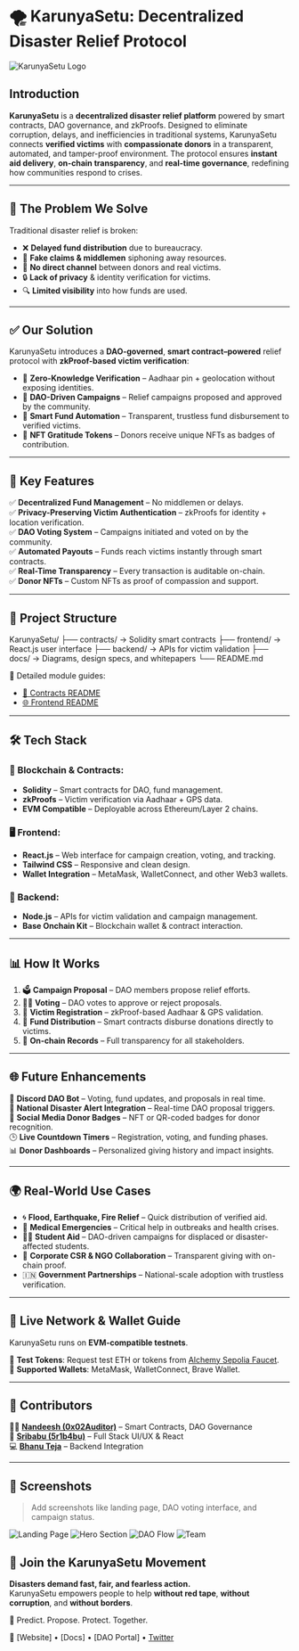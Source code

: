 # 🌪️ KarunyaSetu: Decentralized Disaster Relief Protocol

![KarunyaSetu Logo](C:\Users\91630\Documents\web\aidChain\frontend\src\assets\about\logo.png)

## Introduction

**KarunyaSetu** is a **decentralized disaster relief platform** powered by smart contracts, DAO governance, and zkProofs. Designed to eliminate corruption, delays, and inefficiencies in traditional systems, KarunyaSetu connects **verified victims** with **compassionate donors** in a transparent, automated, and tamper-proof environment. The protocol ensures **instant aid delivery**, **on-chain transparency**, and **real-time governance**, redefining how communities respond to crises.

---

## 🚨 The Problem We Solve

Traditional disaster relief is broken:

- ❌ **Delayed fund distribution** due to bureaucracy.
- 🧾 **Fake claims & middlemen** siphoning away resources.
- 🤝 **No direct channel** between donors and real victims.
- 🔒 **Lack of privacy** & identity verification for victims.
- 🔍 **Limited visibility** into how funds are used.

---

## ✅ Our Solution

KarunyaSetu introduces a **DAO-governed**, **smart contract–powered** relief protocol with **zkProof-based victim verification**:

- 🔐 **Zero-Knowledge Verification** – Aadhaar pin + geolocation without exposing identities.
- 🧠 **DAO-Driven Campaigns** – Relief campaigns proposed and approved by the community.
- 💸 **Smart Fund Automation** – Transparent, trustless fund disbursement to verified victims.
- 🎁 **NFT Gratitude Tokens** – Donors receive unique NFTs as badges of contribution.

---

## 🧩 Key Features

✅ **Decentralized Fund Management** – No middlemen or delays.  
✅ **Privacy-Preserving Victim Authentication** – zkProofs for identity + location verification.  
✅ **DAO Voting System** – Campaigns initiated and voted on by the community.  
✅ **Automated Payouts** – Funds reach victims instantly through smart contracts.  
✅ **Real-Time Transparency** – Every transaction is auditable on-chain.  
✅ **Donor NFTs** – Custom NFTs as proof of compassion and support.

---

## 📂 Project Structure

KarunyaSetu/
├── contracts/         → Solidity smart contracts
├── frontend/          → React.js user interface
├── backend/           → APIs for victim validation
├── docs/              → Diagrams, design specs, and whitepapers
└── README.md


📘 Detailed module guides:  
- [🧾 Contracts README](./contracts/README.md)  
- [🌐 Frontend README](./frontend/README.md)

---

## 🛠 Tech Stack

### 🧠 Blockchain & Contracts:
- **Solidity** – Smart contracts for DAO, fund management.
- **zkProofs** – Victim verification via Aadhaar + GPS data.
- **EVM Compatible** – Deployable across Ethereum/Layer 2 chains.

### 🖥 Frontend:
- **React.js** – Web interface for campaign creation, voting, and tracking.
- **Tailwind CSS** – Responsive and clean design.
- **Wallet Integration** – MetaMask, WalletConnect, and other Web3 wallets.

### 🔗 Backend:
- **Node.js** – APIs for victim validation and campaign management.
- **Base Onchain Kit** – Blockchain wallet & contract interaction.

---

## 📊 How It Works

1. 🗳 **Campaign Proposal** – DAO members propose relief efforts.
2. 🧑‍⚖️ **Voting** – DAO votes to approve or reject proposals.
3. 👤 **Victim Registration** – zkProof-based Aadhaar & GPS validation.
4. 💸 **Fund Distribution** – Smart contracts disburse donations directly to victims.
5. 🧾 **On-chain Records** – Full transparency for all stakeholders.

---

## 🌐 Future Enhancements

🚀 **Discord DAO Bot** – Voting, fund updates, and proposals in real time.  
📢 **National Disaster Alert Integration** – Real-time DAO proposal triggers.  
🪪 **Social Media Donor Badges** – NFT or QR-coded badges for donor recognition.  
🕒 **Live Countdown Timers** – Registration, voting, and funding phases.  
📊 **Donor Dashboards** – Personalized giving history and impact insights.

---

## 🌍 Real-World Use Cases

- 🌀 **Flood, Earthquake, Fire Relief** – Quick distribution of verified aid.
- 🏥 **Medical Emergencies** – Critical help in outbreaks and health crises.
- 🧑‍🎓 **Student Aid** – DAO-driven campaigns for displaced or disaster-affected students.
- 🧾 **Corporate CSR & NGO Collaboration** – Transparent giving with on-chain proof.
- 🇮🇳 **Government Partnerships** – National-scale adoption with trustless verification.

---

## 🔗 Live Network & Wallet Guide

KarunyaSetu runs on **EVM-compatible testnets**.

🔹 **Test Tokens**: Request test ETH or tokens from [Alchemy Sepolia Faucet](https://sepoliafaucet.com).  
🔹 **Supported Wallets**: MetaMask, WalletConnect, Brave Wallet.

---

## 👥 Contributors

👨‍💻 **[Nandeesh (0x02Auditor)](https://twitter.com/0x02Auditor)** – Smart Contracts, DAO Governance  
🎨 **[Sribabu (5r1b4bu)](https://x.com/5R1B4BU)** – Full Stack UI/UX & React  
💻 **[Bhanu Teja](https://twitter.com/BhanuTeja)** – Backend Integration

---

## 📸 Screenshots

> Add screenshots like landing page, DAO voting interface, and campaign status.

![Landing Page](images/landing-page.png)
![Hero Section](images/hero-section.png)
![DAO Flow](images/flow-diagram.png)
![Team](images/team.png)

## 🎯 Join the KarunyaSetu Movement

**Disasters demand fast, fair, and fearless action.**  
KarunyaSetu empowers people to help **without red tape**, **without corruption**, and **without borders**.

🔗 Predict. Propose. Protect. Together.

📌 [Website] • [Docs] • [DAO Portal] • [Twitter](https://x.com/5R1B4BU)